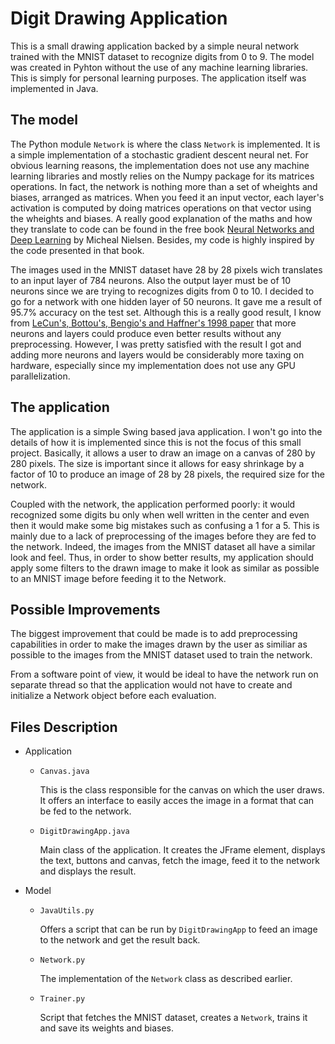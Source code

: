 # Digit Drawing Application
This is a small drawing application backed by a simple neural network trained with the MNIST dataset to recognize digits from 0 to 9.
The model was created in Pyhton without the use of any machine learning libraries. This is simply for personal learning purposes. 
The application itself was implemented in Java.

## The model
The Python module `Network` is where the class `Network` is implemented. It is a simple implementation of a stochastic gradient descent neural net. For obvious learning reasons, the implementation does not use any machine learning libraries and mostly relies on the Numpy package for its matrices operations. In fact, the network is nothing more than a set of wheights and biases, arranged as matrices. When you feed it an input vector, each layer's activation is computed by doing matrices operations on that vector using the wheights and biases. A really good explanation of the maths and how they translate to code can be found in the free book [Neural Networks and Deep Learning](http://neuralnetworksanddeeplearning.com/) by Micheal Nielsen. Besides, my code is highly inspired by the code presented in that book.

The images used in the MNIST dataset have 28 by 28 pixels wich translates to an input layer of 784 neurons. Also the output layer must be of 10 neurons since we are trying to recognizes digits from 0 to 10. I decided to go for a network with one hidden layer of 50 neurons. It gave me a result of 95.7% accuracy on the test set. Although this is a really good result, I know from [LeCun's, Bottou's, Bengio's and Haffner's 1998 paper](http://yann.lecun.com/exdb/publis/pdf/lecun-98.pdf) that more neurons and layers could produce even better results without any preprocessing. However, I was pretty satisfied with the result I got and adding more neurons and layers would be considerably more taxing on hardware, especially since my implementation does not use any GPU parallelization.

## The application
The application is a simple Swing based java application. I won't go into the details of how it is implemented since this is not the focus of this small project. Basically, it allows a user to draw an image on a canvas of 280 by 280 pixels. The size is important since it allows for easy shrinkage by a factor of 10 to produce an image of 28 by 28 pixels, the required size for the network.

Coupled with the network, the application performed poorly: it would recognized some digits bu only when well written in the center and even then it would make some big mistakes such as confusing a 1 for a 5. This is mainly due to a lack of preprocessing of the images before they are fed to the network. Indeed, the images from the MNIST dataset all have a similar look and feel. Thus, in order to show better results, my application should apply some filters to the drawn image to make it look as similar as possible to an MNIST image before feeding it to the Network.

## Possible Improvements
The biggest improvement that could be made is to add preprocessing capabilities in order to make the images drawn by the user as similiar as possible to the images from the MNIST dataset used to train the network.

From a software point of view, it would be ideal to have the network run on separate thread so that the application would not have to create and initialize a Network object before each evaluation. 


## Files Description
- Application
  - `Canvas.java`

    This is the class responsible for the canvas on which the user draws. It offers an interface to easily acces the image in a format       that can be fed to the network.

  - `DigitDrawingApp.java`
  
    Main class of the application. It creates the JFrame element, displays the text, buttons and canvas, fetch the image, feed it to the     network and displays the result.
  
- Model
  - `JavaUtils.py`
    
    Offers a script that can be run by `DigitDrawingApp` to feed an image to the network and get the result back.
    
  - `Network.py`
  
    The implementation of the `Network` class as described earlier.
  
  - `Trainer.py`
  
    Script that fetches the MNIST dataset, creates a `Network`, trains it and save its weights and biases.
